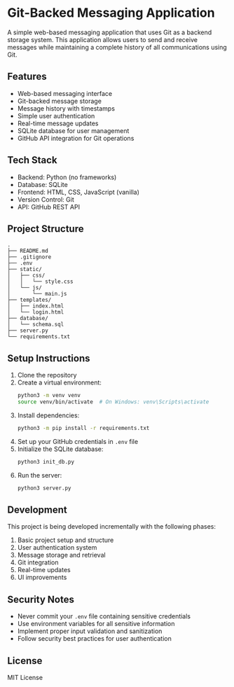 # Git-Backed Messaging Application

A simple web-based messaging application that uses Git as a backend storage system. This application allows users to send and receive messages while maintaining a complete history of all communications using Git.

## Features

- Web-based messaging interface
- Git-backed message storage
- Message history with timestamps
- Simple user authentication
- Real-time message updates
- SQLite database for user management
- GitHub API integration for Git operations

## Tech Stack

- Backend: Python (no frameworks)
- Database: SQLite
- Frontend: HTML, CSS, JavaScript (vanilla)
- Version Control: Git
- API: GitHub REST API

## Project Structure

```
.
├── README.md
├── .gitignore
├── .env
├── static/
│   ├── css/
│   │   └── style.css
│   └── js/
│       └── main.js
├── templates/
│   ├── index.html
│   └── login.html
├── database/
│   └── schema.sql
├── server.py
└── requirements.txt
```

## Setup Instructions

1. Clone the repository
2. Create a virtual environment:
   ```bash
   python3 -m venv venv
   source venv/bin/activate  # On Windows: venv\Scripts\activate
   ```
3. Install dependencies:
   ```bash
   python3 -m pip install -r requirements.txt
   ```
4. Set up your GitHub credentials in `.env` file
5. Initialize the SQLite database:
   ```bash
   python3 init_db.py
   ```
6. Run the server:
   ```bash
   python3 server.py
   ```

## Development

This project is being developed incrementally with the following phases:
1. Basic project setup and structure
2. User authentication system
3. Message storage and retrieval
4. Git integration
5. Real-time updates
6. UI improvements

## Security Notes

- Never commit your `.env` file containing sensitive credentials
- Use environment variables for all sensitive information
- Implement proper input validation and sanitization
- Follow security best practices for user authentication

## License

MIT License
